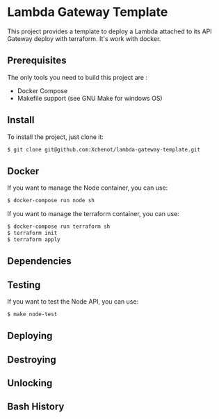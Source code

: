 # Lambda Gateway Template

This project provides a template to deploy a Lambda attached to its API Gateway deploy with terraform.
It's work with docker.

## Prerequisites

The only tools you need to build this project are :

- Docker Compose
- Makefile support (see GNU Make for windows OS)

## Install

To install the project, just clone it:

``` bash
$ git clone git@github.com:Xchenot/lambda-gateway-template.git
```

## Docker

If you want to manage the Node container, you can use:

``` bash
$ docker-compose run node sh
```

If you want to manage the terraform container, you can use:

``` bash
$ docker-compose run terraform sh
$ terraform init
$ terraform apply
```

## Dependencies


## Testing

If you want to test the Node API, you can use:

``` bash
$ make node-test
```

## Deploying

## Destroying

## Unlocking


## Bash History
